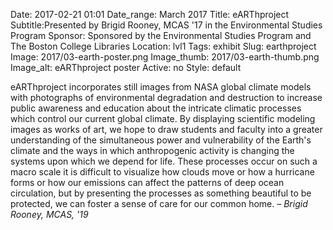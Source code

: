 Date: 2017-02-21 01:01 
Date_range: March 2017
Title: eARThproject
Subtitle:Presented by Brigid Rooney, MCAS '17 in the Environmental Studies Program
Sponsor: Sponsored by the Environmental Studies Program and The Boston College Libraries
Location: lvl1
Tags: exhibit
Slug: earthproject
Image: 2017/03-earth-poster.png
Image_thumb: 2017/03-earth-thumb.png
Image_alt: eARThproject poster
Active: no
Style: default

eARThproject incorporates still images from NASA global climate models with photographs of environmental degradation and destruction to increase public awareness and education about the intricate climatic processes which control our current global climate. By displaying scientific modeling images as works of art, we hope to draw students and faculty into a greater understanding of the simultaneous power and vulnerability of the Earth's climate and the ways in which anthropogenic activity is changing the systems upon which we depend for life. These processes occur on such a macro scale it is difficult to visualize how clouds move or how a hurricane forms or how our emissions can affect the patterns of deep ocean circulation, but by presenting the processes as something beautiful to be protected, we can foster a sense of care for our common home. <em>– Brigid Rooney, MCAS, '19</em>
